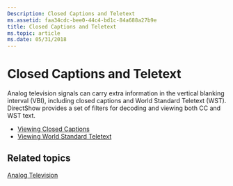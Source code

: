 ```yaml
---
Description: Closed Captions and Teletext
ms.assetid: faa34cdc-bee0-44c4-bd1c-84a688a27b9e
title: Closed Captions and Teletext
ms.topic: article
ms.date: 05/31/2018
---
```


# Closed Captions and Teletext

Analog television signals can carry extra information in the vertical blanking interval (VBI), including closed captions and World Standard Teletext (WST). DirectShow provides a set of filters for decoding and viewing both CC and WST text.

-   [Viewing Closed Captions](viewing-closed-captions.md)
-   [Viewing World Standard Teletext](viewing-world-standard-teletext.md)

## Related topics

<dl> <dt>

[Analog Television](analog-television.md)
</dt> </dl>

 

 



